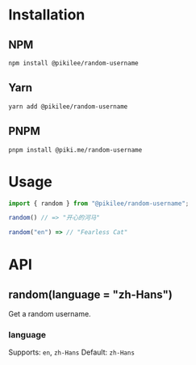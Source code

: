 # Installation

## NPM
```
npm install @pikilee/random-username
```

## Yarn
```
yarn add @pikilee/random-username
```

## PNPM
```
pnpm install @piki.me/random-username
```

# Usage
```js
import { random } from "@pikilee/random-username";

random() // => "开心的河马"

random("en") => // "Fearless Cat"
```

# API
## random(language = "zh-Hans")
Get a random username.

### language
Supports: `en`, `zh-Hans`
Default: `zh-Hans`
